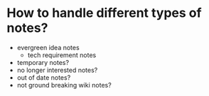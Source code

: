 # How to handle different types of notes?

- evergreen idea notes
    - tech requirement notes
- temporary notes?
- no longer interested notes?
- out of date notes?
- not ground breaking wiki notes?


